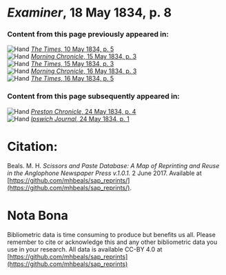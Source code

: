 # *Examiner*, 18 May 1834, p. 8  
  
### Content from this page previously appeared in:  
![Hand](http://scissorsandpaste.net/wp-content/uploads/2017/06/smallhandpointer.png) [*The Times*, 10 May 1834, p. 5](https://mhbeals.github.io/sap_html/The-Times/The-Times-10-May-1834-p-5)  
![Hand](http://scissorsandpaste.net/wp-content/uploads/2017/06/smallhandpointer.png) [*Morning Chronicle*, 15 May 1834, p. 3](https://mhbeals.github.io/sap_html/Morning-Chronicle/Morning-Chronicle-15-May-1834-p-3)  
![Hand](http://scissorsandpaste.net/wp-content/uploads/2017/06/smallhandpointer.png) [*The Times*, 15 May 1834, p. 3](https://mhbeals.github.io/sap_html/The-Times/The-Times-15-May-1834-p-3)  
![Hand](http://scissorsandpaste.net/wp-content/uploads/2017/06/smallhandpointer.png) [*Morning Chronicle*, 16 May 1834, p. 3](https://mhbeals.github.io/sap_html/Morning-Chronicle/Morning-Chronicle-16-May-1834-p-3)  
![Hand](http://scissorsandpaste.net/wp-content/uploads/2017/06/smallhandpointer.png) [*The Times*, 16 May 1834, p. 5](https://mhbeals.github.io/sap_html/The-Times/The-Times-16-May-1834-p-5)  
  
### Content from this page subsequently appeared in:  
![Hand](http://scissorsandpaste.net/wp-content/uploads/2017/06/smallhandpointer.png) [*Preston Chronicle*, 24 May 1834, p. 4](https://mhbeals.github.io/sap_html/Preston-Chronicle/Preston-Chronicle-24-May-1834-p-4)  
![Hand](http://scissorsandpaste.net/wp-content/uploads/2017/06/smallhandpointer.png) [*Ipswich Journal*, 24 May 1834, p. 1](https://mhbeals.github.io/sap_html/Ipswich-Journal/Ipswich-Journal-24-May-1834-p-1)  


# Citation: 

Beals. M. H. *Scissors and Paste Database: A Map of Reprinting and Reuse in the Anglophone Newspaper Press v.1.0.1.* 2 June 2017. Available at [https://github.com/mhbeals/sap_reprints/](https://github.com/mhbeals/sap_reprints/). 

# Nota Bona

Bibliometric data is time consuming to produce but benefits us all. Please remember to cite or acknowledge this and any other bibliometric data you use in your research. All data is available CC-BY 4.0 at [https://github.com/mhbeals/sap_reprints](https://github.com/mhbeals/sap_reprints)